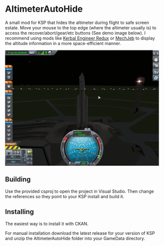 # AltimeterAutoHide

A small mod for KSP that hides the altimeter during flight to safe screen estate.
Move your mouse to the top edge (where the altimeter usually is) to access the recover/abort/gear/etc buttons (See demo image below).
I recommend using mods like [Kerbal Engineer Redux](https://github.com/jrbudda/KerbalEngineer) 
or [MechJeb](https://github.com/MuMech/MechJeb2) to display the altitude information in a more space-efficient manner.

![usage example](demo.gif?raw=true)

## Building

Use the provided csproj to open the project in Visual Studio. Then change the references so they point to your KSP install and build it.

## Installing

The easiest way is to install it with CKAN.

For manual installation download the latest release for your version of KSP and unzip the AltimeterAutoHide folder into your GameData directory.
